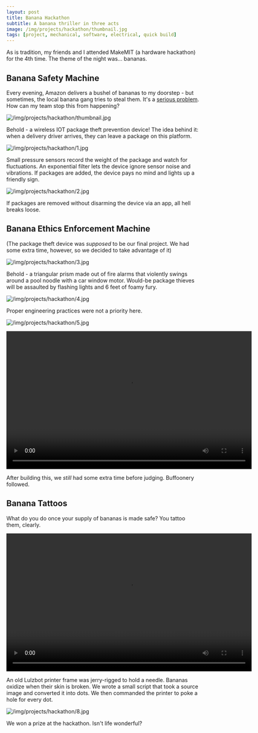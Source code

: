 ```yaml
---
layout: post
title: Banana Hackathon
subtitle: A banana thriller in three acts
image: /img/projects/hackathon/thumbnail.jpg
tags: [project, mechanical, software, electrical, quick build]
---
```

As is tradition, my friends and I attended MakeMIT (a hardware hackathon) for the 4th time. The theme of the night was... bananas.

## Banana Safety Machine
Every evening, Amazon delivers a bushel of bananas to my doorstep - but sometimes, the local banana gang tries to steal them. It's a [serious problem](https://en.wikipedia.org/wiki/Package_theft). How can my team stop this from happening?

![/img/projects/hackathon/thumbnail.jpg]()

Behold - a wireless IOT package theft prevention device! The idea behind it: when a delivery driver arrives, they can leave a package on this platform. 

![/img/projects/hackathon/1.jpg]()

Small pressure sensors record the weight of the package and watch for fluctuations. An exponential filter lets the device ignore sensor noise and vibrations. If packages are added, the device pays no mind and lights up a friendly sign.

![/img/projects/hackathon/2.jpg]()

If packages are removed without disarming the device via an app, all hell breaks loose.

## Banana Ethics Enforcement Machine
(The package theft device was _supposed_ to be our final project. We had some extra time, however, so we decided to take advantage of it)

![/img/projects/hackathon/3.jpg]()

Behold - a triangular prism made out of fire alarms that violently swings around a pool noodle with a car window motor. Would-be package thieves will be assaulted by flashing lights and 6 feet of foamy fury.

![/img/projects/hackathon/4.jpg]()

Proper engineering practices were not a priority here.

![/img/projects/hackathon/5.jpg]()

<video width="640" height="360" controls>
  <source src="/img/projects/hackathon/6.mp4" type="video/mp4">
Your browser does not support the video tag.
</video>

After building this, we _still_ had some extra time before judging. Buffoonery followed.

## Banana Tattoos
What do you do once your supply of bananas is made safe? You tattoo them, clearly.

<video width="640" height="360" controls>
  <source src="/img/projects/hackathon/7.mp4" type="video/mp4">
Your browser does not support the video tag.
</video>

An old Lulzbot printer frame was jerry-rigged to hold a needle. Bananas oxidize when their skin is broken. We wrote a small script that took a source image and converted it into dots. We then commanded the printer to poke a hole for every dot.

![/img/projects/hackathon/8.jpg]()

We won a prize at the hackathon. Isn't life wonderful?